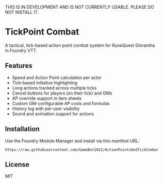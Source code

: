 THIS IS IN DEVELOPMENT AND IS NOT CURRENTLY USABLE. PLEASE DO NOT INSTALL IT.

# TickPoint Combat

A tactical, tick-based action point combat system for RuneQuest Glorantha in Foundry VTT.

## Features
- Speed and Action Point calculation per actor
- Tick-based initiative highlighting
- Long actions tracked across multiple ticks
- Cancel buttons for players (on their tick) and GMs
- AP override support in item sheets
- Custom GM-configurable AP costs and formulas
- History log with per-user visibility
- Sound and animation support for actions

## Installation
Use the Foundry Module Manager and install via this manifest URL:
```
https://raw.githubusercontent.com/GameBot2022/ActionPointsAndTickCombat/main/module.json
```

## License
MIT
